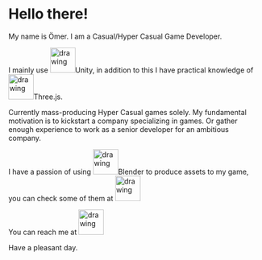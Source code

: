 # Hello there!

My name is Ömer. I am a Casual/Hyper Casual Game Developer. 

I mainly use [<img src="https://cdn4.iconfinder.com/data/icons/logos-brands-5/24/unity-512.png" alt="drawing" width="50"/>](https://play.unity.com)Unity, in addition to this I have practical knowledge of [<img src="https://aws1.discourse-cdn.com/standard17/uploads/threejs/original/2X/e/e4f86d2200d2d35c30f7b1494e96b9595ebc2751.png" alt="drawing" width="50"/>](https://threejs.org)Three.js. 

Currently mass-producing Hyper Casual games solely. My fundamental motivation is to kickstart a company specializing in games. Or gather enough experience to work as a senior developer for an ambitious company.

I have a passion of using [<img src="https://icons.iconarchive.com/icons/dakirby309/simply-styled/256/Blender-icon.png" alt="drawing" width="50"/>](https://www.blender.org)Blender to produce assets to my game, you can check some of them at [<img src="https://static.sketchfab.com/static/builds/web/dist/static/assets/images/favicon/a81e1fd93fc053fed8a5f56640f886f8-v2.png" alt="drawing" width="50"/>](https://sketchfab.com/kharalos)

You can reach me at [<img src="https://cdn-icons-png.flaticon.com/512/174/174857.png" alt="drawing" width="50"/>](https://www.linkedin.com/in/ömer-ünal-4972341b1/)

Have a pleasant day.
